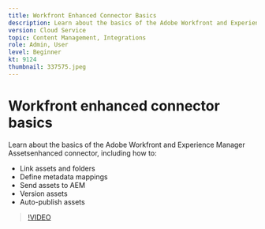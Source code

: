 ```yaml
---
title: Workfront Enhanced Connector Basics
description: Learn about the basics of the Adobe Workfront and Experience Manager Assets enhanced connector.
version: Cloud Service
topic: Content Management, Integrations
role: Admin, User
level: Beginner
kt: 9124
thumbnail: 337575.jpeg
---
```


# Workfront enhanced connector basics

Learn about the basics of the Adobe Workfront and Experience Manager Assetsenhanced connector, including how to:

+ Link assets and folders
+ Define metadata mappings
+ Send assets to AEM
+ Version assets
+ Auto-publish assets

>[!VIDEO](https://video.tv.adobe.com/v/337575/?quality=12&learn=on)
